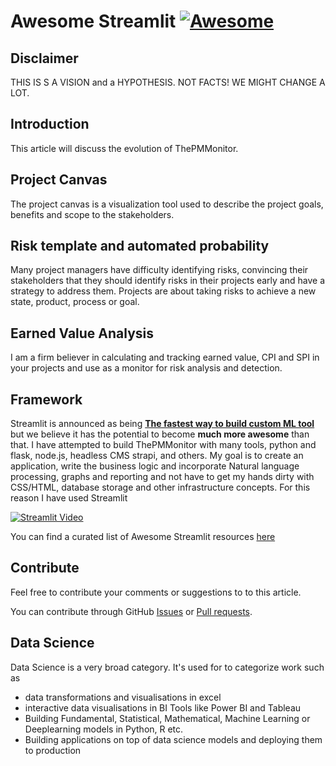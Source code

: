 # Awesome Streamlit [![Awesome](https://cdn.rawgit.com/sindresorhus/awesome/d7305f38d29fed78fa85652e3a63e154dd8e8829/media/badge.svg)](https://github.com/MarcSkovMadsen/awesome-streamlit)

## Disclaimer

THIS IS S A VISION and a HYPOTHESIS. NOT FACTS! WE MIGHT CHANGE A LOT.

## Introduction

This article will discuss the evolution of ThePMMonitor.  

## Project Canvas

The project canvas is a visualization tool used to describe the project goals, benefits and scope to the stakeholders.  

## Risk template and automated probability

Many project managers have difficulty identifying risks, convincing their stakeholders that they should identify risks in their projects early and have a strategy to address them.  Projects are about taking risks to achieve a new state, product, process or goal.  

## Earned Value Analysis

I am a firm believer in calculating and tracking earned value, CPI and SPI in your projects and use as a monitor for risk analysis and detection.   

## Framework

Streamlit is announced as being **[The fastest way to build custom ML tool](https://towardsdatascience.com/coding-ml-tools-like-you-code-ml-models-ddba3357eace)** but we believe it has the potential to become **much more awesome** than that.  I have attempted to build ThePMMonitor with many tools, python and flask, node.js, headless CMS strapi, and others.  My goal is to create an application, write the business logic and incorporate Natural language processing, graphs and reporting and not have to get my hands dirty with CSS/HTML, database storage and other infrastructure concepts.  For this reason I have used Streamlit

[![Streamlit Video](https://miro.medium.com/max/700/1*p3XPm-x0TUIuMmQQa4mjHQ.gif)](https://miro.medium.com/max/700/1*p3XPm-x0TUIuMmQQa4mjHQ.gif)

You can find a curated list of Awesome Streamlit resources [here](https://github.com/MarcSkovMadsen/awesome-streamlit)

## Contribute

Feel free to contribute your comments or suggestions to to this article.

You can contribute through GitHub [Issues](https://github.com/jlastwood/thepmmonitor/issues) or [Pull requests](https://github.com/jlastwood/thepmmonitor/pulls).

## Data Science

Data Science is a very broad category. It's used for to categorize work such as

- data transformations and visualisations in excel
- interactive data visualisations in BI Tools like Power BI and Tableau
- Building Fundamental, Statistical, Mathematical, Machine Learning or Deeplearning models in Python, R etc.
- Building applications on top of data science models and deploying them to production



